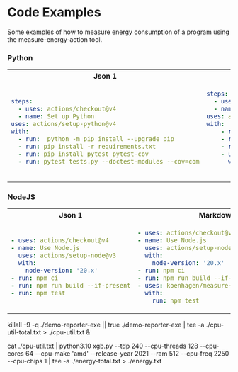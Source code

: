 # Code Examples

Some examples of how to measure energy consumption of a program using the measure-energy-action tool. 

### Python
<table>
<tr>
<th>Json 1</th>
<th>Markdown</th>
</tr>
<tr>
<td>

```yaml
steps:
  - uses: actions/checkout@v4
  - name: Set up Python
uses: actions/setup-python@v4
with:
  - run:  python -m pip install --upgrade pip
  - run: pip install -r requirements.txt
  - run: pip install pytest pytest-cov
  - run: pytest tests.py --doctest-modules --cov=com
```

</td>
<td>

```yaml
steps:
  - uses: actions/checkout@v4
  - name: Set up Python
uses: actions/setup-python@v4
with:
    - run:  python -m pip install --upgrade pip
    - run: pip install -r requirements.txt
    - run: pip install pytest pytest-cov
    - uses: koenhagen/measure-energy-action@v0.7
      with:
        run: pytest tests.py --doctest-modules --cov=com
```

</td>
</tr>
</table>


### NodeJS
<table>
<tr>
<th>Json 1</th>
<th>Markdown</th>
</tr>
<tr>
<td>

```yaml
- uses: actions/checkout@v4
- name: Use Node.js
  uses: actions/setup-node@v3
  with:
    node-version: '20.x'
- run: npm ci
- run: npm run build --if-present
- run: npm test
```

</td>
<td>

```yaml
- uses: actions/checkout@v4
- name: Use Node.js
  uses: actions/setup-node@v3
  with:
    node-version: '20.x'
- run: npm ci
- run: npm run build --if-present
- uses: koenhagen/measure-energy-action@v0.7
  with:
    run: npm test
```

</td>
</tr>
</table>


killall -9 -q ./demo-reporter-exe || true
./demo-reporter-exe | tee -a ./cpu-util-total.txt > ./cpu-util.txt &

cat ./cpu-util.txt | python3.10 xgb.py --tdp 240 --cpu-threads 128 --cpu-cores 64 --cpu-make 'amd' --release-year 2021 --ram 512 --cpu-freq 2250 --cpu-chips 1 | tee -a ./energy-total.txt > ./energy.txt

